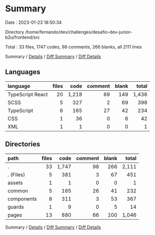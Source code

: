 # Summary

Date : 2023-01-23 18:50:34

Directory /home/fernando/dev/challenges/desafio-dev-junior-b2u/frontend/src

Total : 33 files,  1747 codes, 98 comments, 266 blanks, all 2111 lines

Summary / [Details](details.md) / [Diff Summary](diff.md) / [Diff Details](diff-details.md)

## Languages
| language | files | code | comment | blank | total |
| :--- | ---: | ---: | ---: | ---: | ---: |
| TypeScript React | 20 | 1,218 | 69 | 149 | 1,436 |
| SCSS | 5 | 327 | 2 | 69 | 398 |
| TypeScript | 6 | 165 | 27 | 42 | 234 |
| CSS | 1 | 36 | 0 | 6 | 42 |
| XML | 1 | 1 | 0 | 0 | 1 |

## Directories
| path | files | code | comment | blank | total |
| :--- | ---: | ---: | ---: | ---: | ---: |
| . | 33 | 1,747 | 98 | 266 | 2,111 |
| . (Files) | 5 | 381 | 3 | 67 | 451 |
| assets | 1 | 1 | 0 | 0 | 1 |
| common | 5 | 165 | 26 | 41 | 232 |
| components | 8 | 311 | 3 | 53 | 367 |
| guards | 1 | 9 | 0 | 5 | 14 |
| pages | 13 | 880 | 66 | 100 | 1,046 |

Summary / [Details](details.md) / [Diff Summary](diff.md) / [Diff Details](diff-details.md)